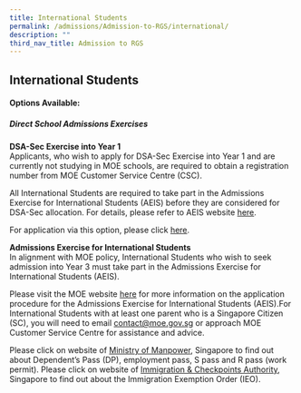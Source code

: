 ```yaml
---
title: International Students
permalink: /admissions/Admission-to-RGS/international/
description: ""
third_nav_title: Admission to RGS
---
```

## International Students

#### Options Available:

##### Direct School Admissions Exercises

**DSA-Sec Exercise into Year 1**<br>
Applicants, who wish to apply for DSA-Sec Exercise into Year 1 and are currently not studying in MOE schools, are required to obtain a registration number from MOE Customer Service Centre (CSC).  
  
All International Students are required to take part in the Admissions Exercise for International Students (AEIS) before they are considered for DSA-Sec allocation. For details, please refer to AEIS website&nbsp;[here](https://www.moe.gov.sg/international-students/aeis).  
  
For application via this option, please click&nbsp;[here](https://www.rgs.edu.sg/admissions/Admission-to-RGS/via-DSA/).

**Admissions Exercise for International Students**<br>
In alignment with MOE policy, International Students who wish to seek admission into Year 3 must take part in the Admissions Exercise for International Students (AEIS).  
      
Please visit the MOE website&nbsp;[here](https://www.moe.gov.sg/international-students)&nbsp;for more information on the application procedure for the Admissions Exercise for International Students (AEIS).For International Students with at least one parent who is a&nbsp;Singapore Citizen (SC), you will need to email&nbsp;[contact@moe.gov.sg](mailto:contact@moe.gov.sg)&nbsp;or approach MOE Customer Service Centre for assistance and advice.  

Please click on website of&nbsp;[Ministry of Manpower](http://www.mom.gov.sg/), Singapore to find out about Dependent’s Pass (DP), employment pass, S&nbsp;pass and R pass (work permit). Please click on website of&nbsp;[Immigration &amp; Checkpoints Authority](http://www.ica.gov.sg/), Singapore to find out about the Immigration Exemption Order (IEO).